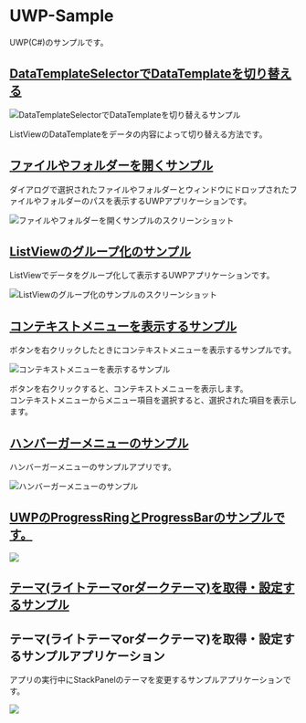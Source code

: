 # UWP-Sample

UWP(C#)のサンプルです。

## [DataTemplateSelectorでDataTemplateを切り替える](DataTemplateSelectorSample)

![DataTemplateSelectorでDataTemplateを切り替えるサンプル](DataTemplateSelectorSample/DataTemplateSelectorSample.png)

ListViewのDataTemplateをデータの内容によって切り替える方法です。

## [ファイルやフォルダーを開くサンプル](FileOpenSample/)

ダイアログで選択されたファイルやフォルダーとウィンドウにドロップされたファイルやフォルダーのパスを表示するUWPアプリケーションです。

![ファイルやフォルダーを開くサンプルのスクリーンショット](FileOpenSample/FileOpenSample.png)

## [ListViewのグループ化のサンプル](ListViewGrouping/)

ListViewでデータをグループ化して表示するUWPアプリケーションです。

![ListViewのグループ化のサンプルのスクリーンショット](ListViewGrouping/ListViewGrouping.png)

## [コンテキストメニューを表示するサンプル](ContextMenuSample/)

ボタンを右クリックしたときにコンテキストメニューを表示するサンプルです。

![コンテキストメニューを表示するサンプル](ContextMenuSample/ContextMenuSample.gif)

ボタンを右クリックすると、コンテキストメニューを表示します。  
コンテキストメニューからメニュー項目を選択すると、選択された項目を表示します。

## [ハンバーガーメニューのサンプル](HamburgerMenu/)

ハンバーガーメニューのサンプルアプリです。

![ハンバーガーメニューのサンプル](HamburgerMenu/HamburgerMenu.gif)

## [UWPのProgressRingとProgressBarのサンプルです。](ProgressRingSample/)

![](ProgressRingSample/ProgressRing.gif)

## [ テーマ(ライトテーマorダークテーマ)を取得・設定するサンプル](ThemeSample)

## テーマ(ライトテーマorダークテーマ)を取得・設定するサンプルアプリケーション

アプリの実行中にStackPanelのテーマを変更するサンプルアプリケーションです。

![](ThemeSample/ThemeSample.gif)
